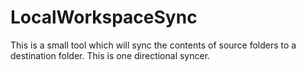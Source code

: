 # LocalWorkspaceSync

This is a small tool which will sync the contents of source folders to a destination folder.
This is one directional syncer.